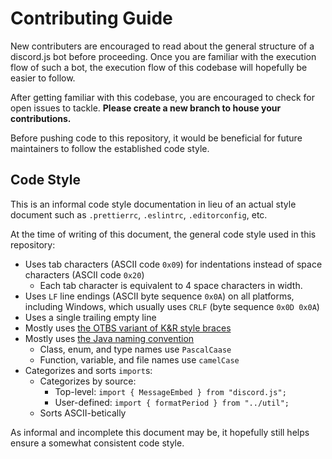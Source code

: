 # Contributing Guide

New contributers are encouraged to read about the general structure of a discord.js bot before proceeding. Once you are
familiar with the execution flow of such a bot, the execution flow of this codebase will hopefully be easier to follow.

After getting familiar with this codebase, you are encouraged to check for open issues to tackle. **Please create a new
branch to house your contributions.**

Before pushing code to this repository, it would be beneficial for future maintainers to follow the established code
style.

## Code Style

This is an informal code style documentation in lieu of an actual style document such as `.prettierrc`, `.eslintrc`,
`.editorconfig`, etc.

At the time of writing of this document, the general code style used in this repository:

- Uses tab characters (ASCII code `0x09`) for indentations instead of space characters (ASCII code `0x20`)
	- Each tab character is equivalent to 4 space characters in width.
- Uses `LF` line endings (ASCII byte sequence `0x0A`) on all platforms, including Windows, which usually uses `CRLF`
(byte sequence `0x0D 0x0A`)
- Uses a single trailing empty line
- Mostly uses [the OTBS variant of K&R style braces](https://en.wikipedia.org/wiki/Indentation_style#OTBS)
- Mostly uses [the Java naming convention](https://en.wikipedia.org/wiki/Naming_convention_(programming)#Java)
	- Class, enum, and type names use `PascalCaase`
	- Function, variable, and file names use `camelCase`
- Categorizes and sorts `import`s:
	- Categorizes by source:
		- Top-level: `import { MessageEmbed } from "discord.js";`
		- User-defined: `import { formatPeriod } from "../util";`
	- Sorts ASCII-betically

As informal and incomplete this document may be, it hopefully still helps ensure a somewhat consistent code style.
